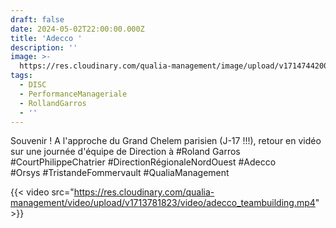 ```yaml
---
draft: false
date: 2024-05-02T22:00:00.000Z
title: 'Adecco '
description: ''
image: >-
  https://res.cloudinary.com/qualia-management/image/upload/v1714744200/tennis_wppon6.jpg
tags:
  - DISC
  - PerformanceManageriale
  - RollandGarros
  - ''
---
```


Souvenir ! A l'approche du Grand Chelem parisien (J-17 !!!), retour en vidéo sur une journée d'équipe de Direction à #Roland Garros #CourtPhilippeChatrier #DirectionRégionaleNordOuest #Adecco\
\#Orsys #TristandeFommervault #QualiaManagement

{{< video src="https://res.cloudinary.com/qualia-management/video/upload/v1713781823/video/adecco_teambuilding.mp4" >}}
